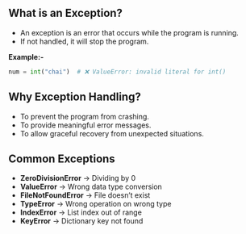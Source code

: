 ## What is an Exception?

- An exception is an error that occurs while the program is running.
- If not handled, it will stop the program.

**Example:-**

```python
num = int("chai")  # ❌ ValueError: invalid literal for int()
```

## Why Exception Handling?

- To prevent the program from crashing.
- To provide meaningful error messages.
- To allow graceful recovery from unexpected situations.

## Common Exceptions

- **ZeroDivisionError** → Dividing by 0
- **ValueError** → Wrong data type conversion
- **FileNotFoundError** → File doesn’t exist
- **TypeError** → Wrong operation on wrong type
- **IndexError** → List index out of range
- **KeyError** → Dictionary key not found
